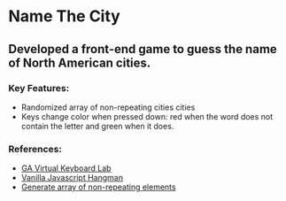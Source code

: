 # Name The City

## Developed a front-end game to guess the name of North American cities.

### Key Features:

- Randomized array of non-repeating cities cities
- Keys change color when pressed down: red when the word does not contain the letter and green when it does.

### References:

- [GA Virtual Keyboard Lab](https://git.generalassemb.ly/sei-buffleheads/js-dom-virtual-keyboard)
- [Vanilla Javascript Hangman](https://github.com/simonjsuh/Vanilla-Javascript-Hangman-Game/blob/master/js/hangman.js)
- [Generate array of non-repeating elements](https://medium.com/@will.software.engineer/generate-an-array-of-unique-non-repeating-elements-in-javascript-992b585da29a)
